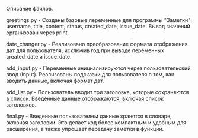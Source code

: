Описание файлов.

greetings.py - Созданы базовые переменные для программы "Заметки": username, title, content, status, created_date, issue_date. Вывод значений организован через print.

date_changer.py - Реализовано преобразование формата отображения дат для пользователя, исключив год при выводе переменных created_date и issue_date.

add_input.py - Переменные инициализируются через пользовательский ввод (input). Реализованы подсказки для пользователя о том, как вводить данные, включая формат дат.

add_list.py - Пользователь вводит три заголовка, которые сохраняются в список. Введенные данные отображаются, включая список заголовков.

final.py - Введенные пользователем данные хранятся в словаре, включая заголовки. Это делает код более компактным и удобным для расширения, а также упрощает передачу заметки в функции.
